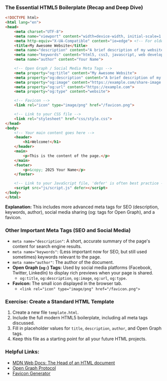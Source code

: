 ### The Essential HTML5 Boilerplate (Recap and Deep Dive)

```html
<!DOCTYPE html>
<html lang="en">
<head>
    <meta charset="UTF-8">
    <meta name="viewport" content="width=device-width, initial-scale=1.0">
    <meta http-equiv="X-UA-Compatible" content="ie=edge"> <!-- For older IE compatibility -->
    <title>My Awesome Website</title>
    <meta name="description" content="A brief description of my website for search engines.">
    <meta name="keywords" content="html5, css3, javascript, web development">
    <meta name="author" content="Your Name">

    <!-- Open Graph / Social Media Meta Tags -->
    <meta property="og:title" content="My Awesome Website">
    <meta property="og:description" content="A brief description of my website for social sharing.">
    <meta property="og:image" content="https://example.com/share-image.jpg">
    <meta property="og:url" content="https://example.com">
    <meta property="og:type" content="website">

    <!-- Favicon -->
    <link rel="icon" type="image/png" href="/favicon.png">

    <!-- Link to your CSS file -->
    <link rel="stylesheet" href="css/style.css">
</head>
<body>
    <!-- Your main content goes here -->
    <header>
        <h1>Welcome!</h1>
    </header>
    <main>
        <p>This is the content of the page.</p>
    </main>
    <footer>
        <p>&copy; 2025 Your Name</p>
    </footer>

    <!-- Link to your JavaScript file, 'defer' is often best practice -->
    <script src="js/script.js" defer></script>
</body>
</html>
```
**Explanation:** This includes more advanced meta tags for SEO (description, keywords, author), social media sharing (og: tags for Open Graph), and a favicon.

### Other Important Meta Tags (SEO and Social Media)

*   `meta name="description"`: A short, accurate summary of the page's content for search engine results.
*   `meta name="keywords"`: (Less important now for SEO, but still used sometimes) keywords relevant to the page.
*   `meta name="author"`: The author of the document.
*   **Open Graph (`og:`) Tags:** Used by social media platforms (Facebook, Twitter, LinkedIn) to display rich previews when your page is shared.
    *   `og:title`, `og:description`, `og:image`, `og:url`, `og:type`.
*   **Favicon:** The small icon displayed in the browser tab.
    *   `<link rel="icon" type="image/png" href="/favicon.png">`

### Exercise: Create a Standard HTML Template

1.  Create a new file `template.html`.
2.  Include the full modern HTML5 boilerplate, including all meta tags discussed.
3.  Fill in placeholder values for `title`, `description`, `author`, and Open Graph tags.
4.  Keep this file as a starting point for all your future HTML projects.

### Helpful Links:

*   [MDN Web Docs: The Head of an HTML document](https://developer.mozilla.org/en-US/docs/Learn/HTML/Introduction_to_HTML/The_head_metadata_in_HTML)
*   [Open Graph Protocol](https://ogp.me/)
*   [Favicon Generator](https://realfavicongenerator.net/)
